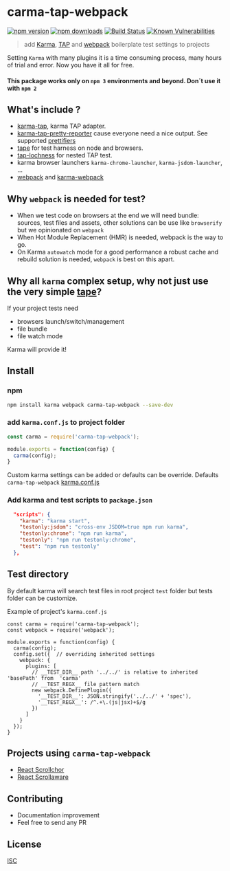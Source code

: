 # carma-tap-webpack

[![npm version](https://badge.fury.io/js/carma-tap-webpack.svg)](https://badge.fury.io/js/carma-tap-webpack)
[![npm downloads](https://img.shields.io/npm/dm/carma-tap-webpack.svg?style=flat-square)](https://www.npmjs.com/package/carma-tap-webpack)
[![Build Status](https://travis-ci.org/bySabi/carma-tap-webpack.svg?branch=master)](https://travis-ci.org/bySabi/carma-tap-webpack)
[![Known Vulnerabilities](https://snyk.io/test/github/bysabi/carma-tap-webpack/badge.svg)](https://snyk.io/test/github/bysabi/carma-tap-webpack)

> add [Karma][karma], [TAP][tap] and [webpack][webpack] boilerplate test settings to projects

[karma]: http://karma-runner.github.io/1.0/index.html
[tap]: https://testanything.org/
[webpack]: https://webpack.github.io/

Setting `Karma` with many plugins it is a time consuming process, many hours of trial and error. Now you have it all for free.

#### This package works only on `npm 3` environments and beyond. Don´t use it with `npm 2`

## What's include ?
* [karma-tap](https://github.com/tmcw-up-for-adoption/karma-tap), karma TAP adapter.
* [karma-tap-pretty-reporter](https://github.com/bySabi/karma-tap-pretty-reporter) cause everyone need a nice output. See supported [prettifiers](https://github.com/bySabi/karma-tap-pretty-reporter#supported-prettifiers)
* [tape](https://github.com/substack/tape) for test harness on node and browsers.
* [tap-lochness](https://github.com/bySabi/tap-lochnest) for nested TAP test.
* karma browser launchers `karma-chrome-launcher`, `karma-jsdom-launcher`, ...
* [webpack](https://webpack.github.io/) and [karma-webpack](https://github.com/webpack/karma-webpack)

## Why `webpack` is needed for test?
* When we test code on browsers at the end we will need bundle: sources, test files and assets, other solutions can be use like `browserify` but we opinionated on `webpack`
* When Hot Module Replacement (HMR) is needed, webpack is the way to go.
* On Karma `autowatch` mode for a good performance a robust cache and rebuild solution is needed, `webpack` is best on this apart.

## Why all `karma` complex setup, why not just use the very simple [tape](https://github.com/substack/tape)?
If your project tests need
* browsers launch/switch/management
* file bundle
* file watch mode

Karma will provide it!

## Install

### npm

```bash
npm install karma webpack carma-tap-webpack --save-dev
```

### add `karma.conf.js` to project folder
```js
const carma = require('carma-tap-webpack');

module.exports = function(config) {
  carma(config);
}
```

Custom karma settings can be added or defaults can be override. Defaults `carma-tap-webpack` [karma.conf.js][karmaconfjs]

[karmaconfjs]: ./karma.conf.js

### Add karma and test scripts to `package.json`
```json
  "scripts": {
    "karma": "karma start",
    "testonly:jsdom": "cross-env JSDOM=true npm run karma",
    "testonly:chrome": "npm run karma",
    "testonly": "npm run testonly:chrome",
    "test": "npm run testonly"
  },
```

## Test directory
By default karma will search test files in root project `test` folder but tests folder can be customize.

Example of project's `karma.conf.js`
```
const carma = require('carma-tap-webpack');
const webpack = require('webpack');

module.exports = function(config) {
  carma(config);
  config.set({  // overriding inherited settings
    webpack: {
      plugins: [
        // __TEST_DIR__ path '../../' is relative to inherited 'basePath' from  'carma'
        // __TEST_REGX__ file pattern match
        new webpack.DefinePlugin({
          '__TEST_DIR__': JSON.stringify('../../' + 'spec'),
          '__TEST_REGX__': /^.+\.(js|jsx)+$/g
        })
      ]
    }
  });
}
```

## Projects using `carma-tap-webpack`
* [React Scrollchor](https://github.com/bySabi/react-scrollchor)
* [React Scrollaware](https://github.com/bySabi/react-scrollaware)

## Contributing

* Documentation improvement
* Feel free to send any PR

## License

[ISC][isc-license]

[isc-license]:./LICENSE


